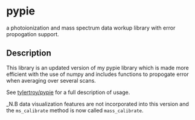 # pypie 
a photoionization and mass spectrum data workup library with error propogation support.

## Description

This library is an updated version of my pypie library which is made more efficient with the use of numpy and includes functions to propogate error when averaging over several scans.

See [tylertroy/pypie](https://github.com/tylertroy/pypie) for a full description of usage. 

_N.B data visualization features are not incorporated into this version and the `ms_calibrate` method is now called `mass_calibrate`.
